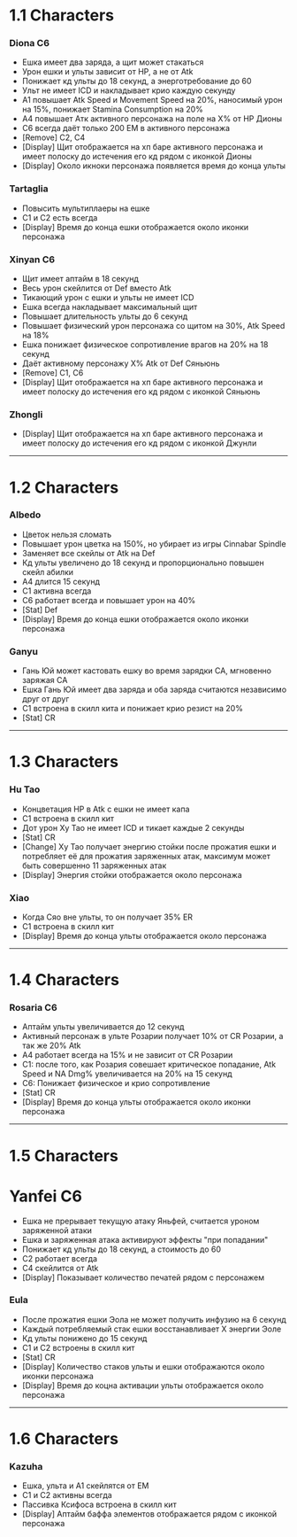 # 1.1 Characters

### Diona C6
- Ешка имеет два заряда, а щит может стакаться
- Урон ешки и ульты зависит от HP, а не от Atk
- Понижает кд ульты до 18 секунд, а энерготребование до 60
- Ульт не имеет ICD и накладывает крио каждую секунду
- А1 повышает Atk Speed и Movement Speed на 20%, наносимый урон на 15%, понижает Stamina Consumption на 20%
- А4 повышает Атк активного персонажа на поле на Х% от HP Дионы
- С6 всегда даёт только 200 EM в активного персонажа
- [Remove] С2, С4
- [Display] Щит отображается на хп баре активного персонажа и имеет полоску до истечения его кд рядом с иконкой Дионы
- [Display] Около икноки персонажа появляется время до конца ульты

### Tartaglia
- Повысить мультиплаеры на ешке
- С1 и С2 есть всегда
- [Display] Время до конца ешки отображается около иконки персонажа

### Xinyan C6
- Щит имеет аптайм в 18 секунд
- Весь урон скейлится от Def вместо Atk
- Тикающий урон с ешки и ульты не имеет ICD
- Ешка всегда накладывает максимальный щит
- Повышает длительность ульты до 6 секунд
- Повышает физический урон персонажа со щитом на 30%, Atk Speed на 18%
- Ешка понижает физическое сопротивление врагов на 20% на 18 секунд
- Даёт активному персонажу X% Atk от Def Сяньюнь
- [Remove] C1, C6
- [Display] Щит отображается на хп баре активного персонажа и имеет полоску до истечения его кд рядом с иконкой Сяньюнь

### Zhongli
- [Display] Щит отображается на хп баре активного персонажа и имеет полоску до истечения его кд рядом с иконкой Джунли

---

# 1.2 Characters

### Albedo
- Цветок нельзя сломать
- Повышает урон цветка на 150%, но убирает из игры Cinnabar Spindle
- Заменяет все скейлы от Atk на Def
- Кд ульты увеличено до 18 секунд и пропорционально повышен скейл абилки
- А4 длится 15 секунд
- C1 активна всегда
- C6 работает всегда и повышает урон на 40%
- [Stat] Def
- [Display] Время до конца ешки отображается около иконки персонажа

### Ganyu
- Гань Юй может кастовать ешку во время зарядки CA, мгновенно заряжая CA
- Ешка Гань Юй имеет два заряда и оба заряда считаются независимо друг от друг
- С1 встроена в скилл кита и понижает крио резист на 20%
- [Stat] CR

---

# 1.3 Characters

### Hu Tao
- Концветация HP в Atk с ешки не имеет капа
- C1 встроена в скилл кит
- Дот урон Ху Тао не имеет ICD и тикает каждые 2 секунды
- [Stat] CR
- [Change] Ху Тао получает энергию стойки после прожатия ешки и потребляет её для прожатия заряженных атак, максимум может быть совершенно 11 заряженных атак
- [Display] Энергия стойки отображается около персонажа

### Xiao
- Когда Сяо вне ульты, то он получает 35% ER
- С1 встроена в скилл кит
- [Display] Время до конца ульты отображается около персонажа

---

# 1.4 Characters

### Rosaria C6
- Аптайм ульты увеличивается до 12 секунд
- Активный персонаж в ульте Розарии получает 10% от CR Розарии, а так же 20% Atk
- А4 работает всегда на 15% и не зависит от CR Розарии
- C1: после того, как Розария совешает критическое попадание, Atk Speed и NA Dmg% увеличивается на 20% на 15 секунд
- C6: Понижает физическое и крио сопротивление
- [Stat] CR
- [Display] Время до конца ульты отображается около иконки персонажа

---

# 1.5 Characters

# Yanfei C6
- Ешка не прерывает текущую атаку Яньфей, считается уроном заряженной атаки
- Ешка и заряженная атака активируют эффекты "при попадании"
- Понижает кд ульты до 18 секунд, а стоимость до 60
- С2 работает всегда
- С4 скейлится от Atk
- [Display] Показывает количество печатей рядом с персонажем

### Eula
- После прожатия ешки Эола не может получить инфузию на 6 секунд
- Каждый потребляемый стак ешки восстанавливает X энергии Эоле
- Кд ульты понижено до 15 секунд
- C1 и C2 встроены в скилл кит
- [Stat] CR
- [Display] Количество стаков ульты и ешки отображаются около иконки персонажа
- [Display] Время до коцна активации ульты отображается около персонажа

---

# 1.6 Characters

### Kazuha
- Ешка, ульта и А1 скейлятся от EM
- C1 и C2 активны всегда
- Пассивка Ксифоса встроена в скилл кит
- [Display] Аптайм баффа элементов отображается рядом с иконкой персонажа
